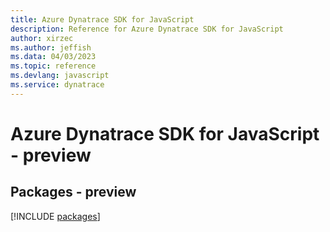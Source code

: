 ```yaml
---
title: Azure Dynatrace SDK for JavaScript
description: Reference for Azure Dynatrace SDK for JavaScript
author: xirzec
ms.author: jeffish
ms.data: 04/03/2023
ms.topic: reference
ms.devlang: javascript
ms.service: dynatrace
---
```

# Azure Dynatrace SDK for JavaScript - preview
## Packages - preview
[!INCLUDE [packages](dynatrace-index.md)]
